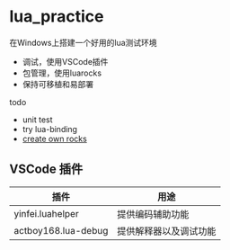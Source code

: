 
# lua_practice
在Windows上搭建一个好用的lua测试环境
- 调试，使用VSCode插件
- 包管理，使用luarocks
- 保持可移植和易部署

todo
- unit test
- try lua-binding
- [create own rocks](https://github.com/luarocks/luarocks/wiki/Creating-a-rock)

## VSCode 插件

| 插件                | 用途                   |
| ------------------- | ---------------------- |
| yinfei.luahelper    | 提供编码辅助功能       |
| actboy168.lua-debug | 提供解释器以及调试功能 |
